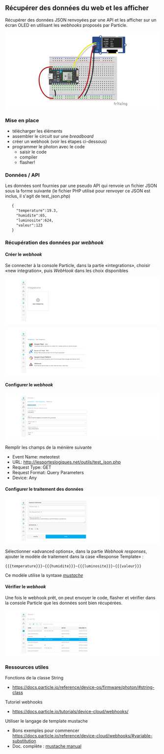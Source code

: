 ## Récupérer des données du web et les afficher

Récupérer des données JSON renvoyées par une API et les afficher sur un écran OLED en utilisant les *webhooks* proposés par Particle.  

![schéma de montage du circuit](./affichage_donnees_OLED_breadboard.png)

### Mise en place

* télécharger les éléments
* assembler le circuit sur une *breadboard*
* créer un webhook (voir les étapes ci-dessous)
* programmer le photon avec le code
  * saisir le code
  * compiler
  * flasher!


### Données / API
Les données sont fournies par une pseudo API qui renvoie un fichier JSON sous la forme suivante (le fichier PHP utilisé pour renvoyer ce JSON est inclus, il s'agit de test_json.php)
```
   {
     "temperature":19.3,
     "humidite":65,
     "luminosite":624,
     "valeur":123
   }
```
### Récupération des données par *webhook*

#### Créer le *webhook*

Se connecter à la console Particle, dans la partie «integrations», choisir «new integration», puis *WebHook* dans les choix disponibles


![étape 1](./assets/sequence_webhook_1.png#)

![étape 2](./assets/sequence_webhook_2.png#)

#### Configurer le *webhook*

![étape 3](./assets/sequence_webhook_3.png#)

Remplir les champs de la ménière suivante
* Event Name: meteotest
* URL: http://lesporteslogiques.net/outils/test_json.php
* Request Type: GET
* Request Format: Query Parameters
* Device: Any

#### Configurer le traitement des données
![étape 4](./assets/sequence_webhook_4.png#)

Sélectionner «advanced options», dans la partie *Webhook responses*, ajouter le modèle de traitement dans la case «Response Template» :
```
{{{temperature}}}~{{{humidite}}}~{{{luminosite}}}~{{{valeur}}}
```
Ce modèle utilise la syntaxe *[mustache](https://docs.particle.io/reference/device-cloud/webhooks/#variable-substitution)*  

#### Vérifier le *webhook*

Une fois le webhook prêt, on peut envoyer le code, flasher et vérifier dans la console Particle que les données sont bien récupérées.

![étape 5](./assets/sequence_webhook_5.png#)

### Ressources utiles

Fonctions de la classe String
* https://docs.particle.io/reference/device-os/firmware/photon/#string-class

Tutoriel webhooks
* https://docs.particle.io/tutorials/device-cloud/webhooks/

Utiliser le langage de template mustache
* Bons exemples pour commencer https://docs.particle.io/reference/device-cloud/webhooks/#variable-substitution
* Doc. complète : [mustache manual](http://mustache.github.io/mustache.5.html)
